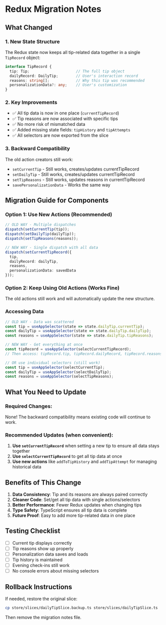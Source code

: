 # Redux Migration Notes

## What Changed

### 1. **New State Structure**
The Redux state now keeps all tip-related data together in a single `TipRecord` object:

```typescript
interface TipRecord {
  tip: Tip;                     // The full tip object
  dailyRecord: DailyTip;        // User's interaction record  
  reasons: string[];            // Why this tip was recommended
  personalizationData?: any;    // User's customization
}
```

### 2. **Key Improvements**
- ✅ All tip data is now in one place (`currentTipRecord`)
- ✅ Tip reasons are now associated with specific tips
- ✅ No more risk of mismatched data
- ✅ Added missing state fields: `tipHistory` and `tipAttempts`
- ✅ All selectors are now exported from the slice

### 3. **Backward Compatibility**
The old action creators still work:
- `setCurrentTip` - Still works, creates/updates currentTipRecord
- `setDailyTip` - Still works, creates/updates currentTipRecord  
- `setTipReasons` - Still works, updates reasons in currentTipRecord
- `savePersonalizationData` - Works the same way

## Migration Guide for Components

### Option 1: Use New Actions (Recommended)
```typescript
// OLD WAY - Multiple dispatches
dispatch(setCurrentTip(tip));
dispatch(setDailyTip(dailyTip));
dispatch(setTipReasons(reasons));

// NEW WAY - Single dispatch with all data
dispatch(setCurrentTipRecord({
  tip,
  dailyRecord: dailyTip,
  reasons,
  personalizationData: savedData
}));
```

### Option 2: Keep Using Old Actions (Works Fine)
The old actions still work and will automatically update the new structure.

### Accessing Data

```typescript
// OLD WAY - Data was scattered
const tip = useAppSelector(state => state.dailyTip.currentTip);
const dailyTip = useAppSelector(state => state.dailyTip.dailyTip);
const reasons = useAppSelector(state => state.dailyTip.tipReasons);

// NEW WAY - Get everything at once
const tipRecord = useAppSelector(selectCurrentTipRecord);
// Then access: tipRecord.tip, tipRecord.dailyRecord, tipRecord.reasons

// OR use individual selectors (still work)
const tip = useAppSelector(selectCurrentTip);
const dailyTip = useAppSelector(selectDailyTip);
const reasons = useAppSelector(selectTipReasons);
```

## What You Need to Update

### Required Changes:
None! The backward compatibility means existing code will continue to work.

### Recommended Updates (when convenient):
1. **Use `setCurrentTipRecord`** when setting a new tip to ensure all data stays together
2. **Use `selectCurrentTipRecord`** to get all tip data at once
3. **Use new actions** like `addToTipHistory` and `addTipAttempt` for managing historical data

## Benefits of This Change

1. **Data Consistency**: Tip and its reasons are always paired correctly
2. **Cleaner Code**: Set/get all tip data with single actions/selectors
3. **Better Performance**: Fewer Redux updates when changing tips
4. **Type Safety**: TypeScript ensures all tip data is complete
5. **Future Proof**: Easy to add more tip-related data in one place

## Testing Checklist

- [ ] Current tip displays correctly
- [ ] Tip reasons show up properly
- [ ] Personalization data saves and loads
- [ ] Tip history is maintained
- [ ] Evening check-ins still work
- [ ] No console errors about missing selectors

## Rollback Instructions

If needed, restore the original slice:
```bash
cp store/slices/dailyTipSlice.backup.ts store/slices/dailyTipSlice.ts
```

Then remove the migration notes file.